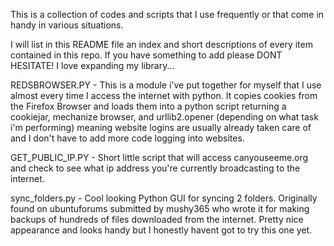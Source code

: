 This is a collection of codes and scripts that I use frequently or that come in handy in various situations.

I will list in this README file an index and short descriptions of every item contained in this repo.
If you have something to add please DONT HESITATE!  I love expanding my library...

REDSBROWSER.PY - This is a module i've put together for myself that I use almost every time I access the internet with python.  It copies cookies from the Firefox Browser and loads them  into a python script returning a cookiejar, mechanize browser, and urllib2.opener (depending on what task i'm performing) meaning website logins are usually already taken care of and I don't have to add more code logging into websites.

GET_PUBLIC_IP.PY - Short little script that will access canyouseeme.org and check to see what ip address you're currently broadcasting to the internet.

sync_folders.py - Cool looking Python GUI for syncing 2 folders.  Originally found on ubuntuforums submitted by mushy365 who wrote it for making backups of hundreds of files downloaded from the internet. Pretty nice appearance and looks handy but I honestly havent got to try this one yet.


